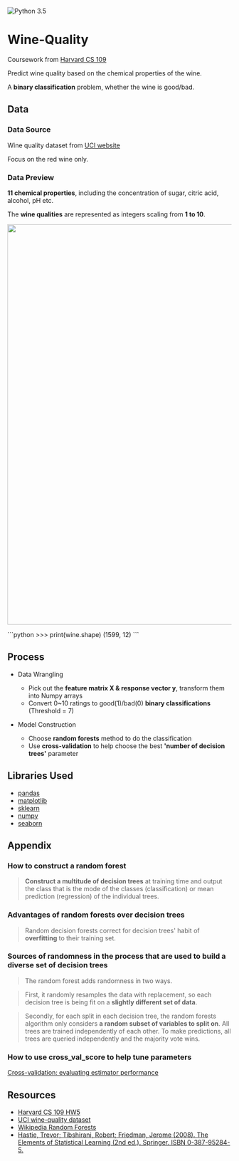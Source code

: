![Python 3.5](https://img.shields.io/badge/python-3.5-blue.svg)

# Wine-Quality
Coursework from [Harvard CS 109](http://nbviewer.jupyter.org/github/cs109/2014/blob/master/homework/HW5.ipynb)

Predict wine quality based on the chemical properties of the wine.

A **binary classification** problem, whether the wine is good/bad.

## Data
### Data Source
Wine quality dataset from [UCI website](https://archive.ics.uci.edu/ml/machine-learning-databases/wine-quality/)

Focus on the red wine only.

### Data Preview
**11 chemical properties**, including the concentration of sugar, citric acid, alcohol, pH etc.

The **wine qualities** are represented as integers scaling from **1 to 10**.
<p align="justify">
   <img src="https://github.com/xuwenyihust/Wine-Quality/blob/master/graphs/head.JPG" width="900"/>
</p>
```python
>>> print(wine.shape)
(1599, 12)
```

## Process

* Data Wrangling
    * Pick out the **feature matrix X & response vector y**, transform them into Numpy arrays
    * Convert 0~10 ratings to good(1)/bad(0) **binary classifications** (Threshold = 7)

* Model Construction 
    * Choose **random forests** method to do the classification
    * Use **cross-validation** to help choose the best **'number of decision trees'** parameter

## Libraries Used
* [pandas](http://pandas.pydata.org/)
* [matplotlib](http://matplotlib.org/)
* [sklearn](http://scikit-learn.org/stable/)
* [numpy](http://www.numpy.org/)
* [seaborn](https://stanford.edu/~mwaskom/software/seaborn/)

## Appendix
### How to construct a random forest
> **Construct a multitude of decision trees** at training time and output the class that is the mode of the classes (classification) or mean prediction (regression) of the individual trees.

### Advantages of random forests over decision trees
> Random decision forests correct for decision trees' habit of **overfitting** to their training set.

### Sources of randomness in the process that are used to build a diverse set of decision trees
> The random forest adds randomness in two ways. 

> First, it randomly resamples the data with replacement, so each decision tree is being fit on a **slightly different set of data**. 

> Secondly, for each split in each decision tree, the random forests algorithm only considers **a random subset of variables to split on**. All trees are trained independently of each other. To make predictions, all trees are queried independently and the majority vote wins.

### How to use cross_val_score to help tune parameters
[Cross-validation: evaluating estimator performance](http://scikit-learn.org/stable/modules/cross_validation.html#cross-validation)

## Resources
* [Harvard CS 109 HW5](http://nbviewer.jupyter.org/github/cs109/2014/blob/master/homework/HW5.ipynb)
* [UCI wine-quality dataset](https://archive.ics.uci.edu/ml/machine-learning-databases/wine-quality/)
* [Wikipedia Random Forests](https://en.wikipedia.org/wiki/Random_forest)
* [Hastie, Trevor; Tibshirani, Robert; Friedman, Jerome (2008). The Elements of Statistical Learning (2nd ed.). Springer. ISBN 0-387-95284-5.](http://statweb.stanford.edu/~tibs/ElemStatLearn/)
